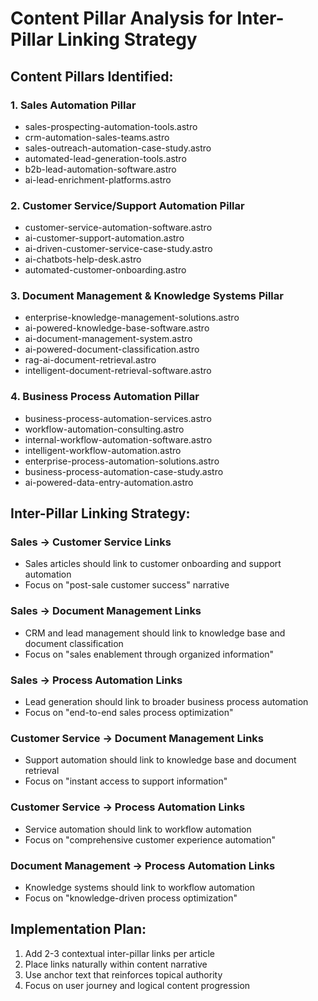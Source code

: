 # Content Pillar Analysis for Inter-Pillar Linking Strategy

## Content Pillars Identified:

### 1. Sales Automation Pillar
- sales-prospecting-automation-tools.astro
- crm-automation-sales-teams.astro  
- sales-outreach-automation-case-study.astro
- automated-lead-generation-tools.astro
- b2b-lead-automation-software.astro
- ai-lead-enrichment-platforms.astro

### 2. Customer Service/Support Automation Pillar
- customer-service-automation-software.astro
- ai-customer-support-automation.astro
- ai-driven-customer-service-case-study.astro
- ai-chatbots-help-desk.astro
- automated-customer-onboarding.astro

### 3. Document Management & Knowledge Systems Pillar
- enterprise-knowledge-management-solutions.astro
- ai-powered-knowledge-base-software.astro
- ai-document-management-system.astro
- ai-powered-document-classification.astro
- rag-ai-document-retrieval.astro
- intelligent-document-retrieval-software.astro

### 4. Business Process Automation Pillar
- business-process-automation-services.astro
- workflow-automation-consulting.astro
- internal-workflow-automation-software.astro
- intelligent-workflow-automation.astro
- enterprise-process-automation-solutions.astro
- business-process-automation-case-study.astro
- ai-powered-data-entry-automation.astro

## Inter-Pillar Linking Strategy:

### Sales → Customer Service Links
- Sales articles should link to customer onboarding and support automation
- Focus on "post-sale customer success" narrative

### Sales → Document Management Links  
- CRM and lead management should link to knowledge base and document classification
- Focus on "sales enablement through organized information"

### Sales → Process Automation Links
- Lead generation should link to broader business process automation
- Focus on "end-to-end sales process optimization"

### Customer Service → Document Management Links
- Support automation should link to knowledge base and document retrieval
- Focus on "instant access to support information"

### Customer Service → Process Automation Links
- Service automation should link to workflow automation
- Focus on "comprehensive customer experience automation"

### Document Management → Process Automation Links
- Knowledge systems should link to workflow automation
- Focus on "knowledge-driven process optimization"

## Implementation Plan:
1. Add 2-3 contextual inter-pillar links per article
2. Place links naturally within content narrative
3. Use anchor text that reinforces topical authority
4. Focus on user journey and logical content progression